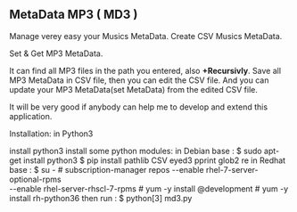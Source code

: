 ## MetaData MP3 ( **MD3** )
Manage verey easy your Musics MetaData.
Create CSV Musics MetaData.

Set & Get MP3 MetaData.

It can find all MP3 files in the path you entered, also **+Recursivly**.
Save all MP3 MetaData in CSV file, then you can edit the CSV file.
And you can update your MP3 MetaData(set MetaData) from the edited CSV file.

It will be very good if anybody can help me to develop and extend this application.

Installation: in Python3

install python3
install some python modules:
in Debian base :
	$ sudo apt-get install python3
	$ pip install pathlib CSV eyed3 pprint glob2 re
in Redhat base :
	$ su -
	# subscription-manager repos --enable rhel-7-server-optional-rpms \
	  --enable rhel-server-rhscl-7-rpms
	# yum -y install @development
	# yum -y install rh-python36
then run :
	$ python[3] md3.py
